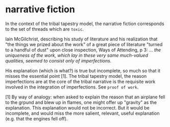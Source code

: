 narrative fiction
=====

In the context of the tribal tapestry model, the narrative fiction corresponds to the set of threads which are `toxic`.

Iain McGilchrist, describing his study of literature and his realization that "the things we prized about the work" of a great piece of literature "turned to a handful of dust" upon close inspection, Ways of Attending, p 3:
*... the uniqueness of the work, which lay in these very same much-valued qualities, seemed to consist only of imperfections.*

His explanation (which is what?) is true but incomplete, so much so that it misses the essential point [1]. The tribal tapestry model, the reason imperfections are at the core of the tribal narrative is the requisite work involved in the integration of imperfections. See `proof of work`.

[1] By way of analogy: when asked to explain the reason that an airplane fell to the grpund and blew up in flames, one might offer up "gravity" as the explanation. This explanation would not be incorrect. But it would be incomplete, and would miss the more salient, relevant, useful explanation (e.g. that the engines fell off).
